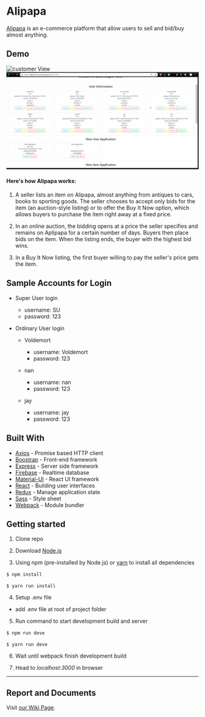 # Alipapa

[Alipapa](https://alipapa-buy.herokuapp.com/) is an e-commerce platform that allow users to sell and bid/buy almost anything.

## Demo

<img src='./gif_demo/customer_view.gif' alt='customer View' />
<img src='./gif_demo/SU_view.gif' alt='SU View' />


#### Here's how Alipapa works:

1. A seller lists an item on Alipapa, almost anything from antiques to cars, books to sporting goods. The seller chooses to accept only bids for the item (an auction-style listing) or to offer the Buy It Now option, which allows buyers to purchase the item right away at a fixed price.

2. In an online auction, the bidding opens at a price the seller specifies and remains on Aplipapa for a certain number of days. Buyers then place bids on the item. When the listing ends, the buyer with the highest bid wins.

3. In a Buy It Now listing, the first buyer willing to pay the seller's price gets the item.

## Sample Accounts for Login

- Super User login

  - username: SU
  - password: 123

- Ordinary User login

  - Voldemort

    - username: Voldemort
    - password: 123

  - nan

    - username: nan
    - password: 123

  - jay
    - username: jay
    - password: 123

## Built With

+ [Axios](https://github.com/axios/axios) - Promise based HTTP client
+ [Boostrap](https://getbootstrap.com/) - Front-end framework
+ [Express](https://expressjs.com/) - Server side framework
+ [Firebase](https://firebase.google.com/) - Realtime database
+ [Material-UI](https://material-ui.com/) - React UI framework
+ [React](https://reactjs.org/) - Building user interfaces
+ [Redux](https://redux.js.org/) - Manage application state
+ [Sass](https://sass-lang.com/) - Style sheet
+ [Webpack](https://webpack.js.org/) - Module bundler

## Getting started

1. Clone repo

2. Download [Node.js](https://nodejs.org/en/download/)

3. Using npm (pre-installed by Node.js) or [yarn](https://yarnpkg.com/en/docs/install) to install all dependencies

```
$ npm install
```

```
$ yarn run install
```

4. Setup .env file

- add .env file at root of project folder

5. Run command to start development build and server

```
$ npm run deve
```

```
$ yarn run deve
```

6. Wait until webpack finish development build 

7. Head to _localhost:3000_ in browser

---

## Report and Documents

Visit [our Wiki Page](https://github.com/JiejayLan/CSC322_group_project/wiki/Documents).






